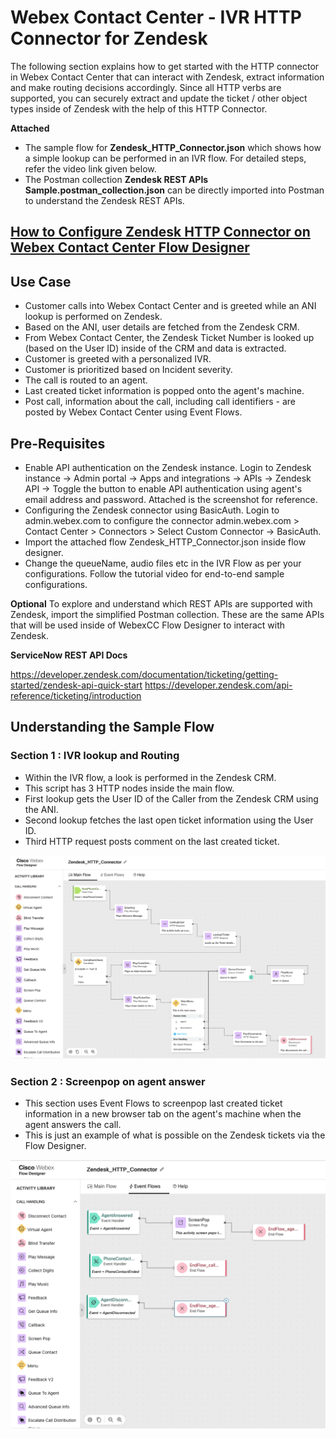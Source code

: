 # Webex Contact Center - IVR HTTP Connector for Zendesk

The following section explains how to get started with the HTTP connector in Webex Contact Center that can interact with Zendesk, extract information and make routing decisions accordingly. Since all HTTP verbs are supported, you can securely extract and update the ticket / other object types inside of Zendesk with the help of this HTTP Connector.

**Attached**

- The sample flow for **Zendesk_HTTP_Connector.json** which shows how a simple lookup can be performed in an IVR flow. For detailed steps, refer the video link given below.
- The Postman collection **Zendesk REST APIs Sample.postman_collection.json** can be directly imported into Postman to understand the Zendesk REST APIs.

## [How to Configure Zendesk HTTP Connector on Webex Contact Center Flow Designer]()

## Use Case

- Customer calls into Webex Contact Center and is greeted while an ANI lookup is performed on Zendesk.
- Based on the ANI, user details are fetched from the Zendesk CRM.
- From Webex Contact Center, the Zendesk Ticket Number is looked up (based on the User ID) inside of the CRM and data is extracted.
- Customer is greeted with a personalized IVR.
- Customer is prioritized based on Incident severity.
- The call is routed to an agent.
- Last created ticket information is popped onto the agent's machine.
- Post call, information about the call, including call identifiers - are posted by Webex Contact Center using Event Flows.

## Pre-Requisites

- Enable API authentication on the Zendesk instance.
  Login to Zendesk instance -> Admin portal -> Apps and integrations -> APIs -> Zendesk API -> Toggle the button to enable API authentication using agent's email address and password. Attached is the screenshot for reference.
- Configuring the Zendesk connector using BasicAuth.
  Login to admin.webex.com to configure the connector
  admin.webex.com > Contact Center > Connectors > Select Custom Connector -> BasicAuth.
- Import the attached flow Zendesk_HTTP_Connector.json inside flow designer.
- Change the queueName, audio files etc in the IVR Flow as per your configurations.
  Follow the tutorial video for end-to-end sample configurations.

**Optional**
To explore and understand which REST APIs are supported with Zendesk, import the simplified Postman collection. These are the same APIs that will be used inside of WebexCC Flow Designer to interact with Zendesk.

**ServiceNow REST API Docs**

https://developer.zendesk.com/documentation/ticketing/getting-started/zendesk-api-quick-start
https://developer.zendesk.com/api-reference/ticketing/introduction

## Understanding the Sample Flow

### Section 1 : IVR lookup and Routing

- Within the IVR flow, a look is performed in the Zendesk CRM.
- This script has 3 HTTP nodes inside the main flow.
- First lookup gets the User ID of the Caller from the Zendesk CRM using the ANI.
- Second lookup fetches the last open ticket information using the User ID.
- Third HTTP request posts comment on the last created ticket.

![Flow Diagram 1](./images/MainFlow.png)

### Section 2 : Screenpop on agent answer

- This section uses Event Flows to screenpop last created ticket information in a new browser tab on the agent's machine when the agent answers the call.
- This is just an example of what is possible on the Zendesk tickets via the Flow Designer.

![Flow Diagram 2](./images/EventFlow.png)
